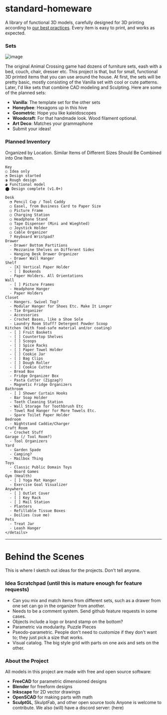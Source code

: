 # standard-homeware
A library of functional 3D models, carefully designed for 3D printing according to [our best practices](styleguide.md). Every item is easy to print, and works as expected.

### Sets
![image](https://github.com/nathangineer/standard-homeware/assets/26797863/1f46f934-0c8f-45b6-9945-6aa1b74b5051)

The original Animal Crossing game had dozens of furniture sets, eash with a bed, couch, chair, dresser etc. This project is that, but for small, functional 3D printed items that you can use around the house. At first, the sets will be pretty basic, mostly consisting of the Vanilla set with cool or cute patterns. Later, I'd like sets that combine CAD modeling and Sculpting. Here are some of the planned sets:
- **Vanilla**: The template set for the other sets
- **Honeybee**: Hexagons up in this hive
- **Geometric**: Hope you like kaleidoscopes
- **Woodcraft**: For that handmade look. Wood filament optional.
- **Art Deco**: Matches your grammaphone
- Submit your ideas!

### Planned Inventory
Organized by Location. Similar Items of Different Sizes Should Be Combined into One Item. 
```
Key  
○ Idea only
◔ Design started
◑ Rough design
◕ Functional model
⬤ Design complete (v1.0+)   

Desk  
  ◔ Pencil Cup / Tool Caddy
  ○ Easel, from Business Card to Paper Size
  ○ Picture Frame
  ○ Charging Station
  ○ Headphone Stand
  ○ Tape Dispenser (Mini and Wieghted)
  ○ Joystick Holder
  ○ Cable Organizer
  ? Keyboard Wristpad?
Drawer
  - Drawer Bottom Partitions
  - Mezzanine Shelves on Different Sides
  - Hanging Desk Drawer Organizer
  - Drawer Wall Hanger
Shelf
  - [X] Vertical Paper Holder
  - [ ] Bookends
  - Paper Holders. All Orientations
Wall
  - [ ] Picture Frames
  - Headphone Hanger
  - Paper Holders
Closet
  - Hangers. Swivel Top?
  - Modular Hanger for Shoes Etc. Make It Longer
  - Tie Organizer
  - Accessories
  - Crochet Bases, like a Shoe Sole
  - Laundry Room Stuff? Detergent Powder Scoop
Kitchen (With food-safe material and/or coating)
  - [ ] Fruit Baskets
  - [ ] Countertop Shelves
  - [ ] Scoops
  - [ ] Spice Racks
  - [ ] Paper Towel Holder
  - [ ] Cookie Jar
  - [ ] Bag Clips
  - [ ] Dough Roller
  - [ ] Cookie Cutter
  - Bread Box
  - Fridge Organizer Box
  - Pasta Cutter (Zigzag?)
  - Magnetic Fridge Organizers
Bathroom
  - [ ] Shower Curtain Hooks
  - Bar Soap Holder
  - Teeth Cleaning Station
  - Wall Storage for Toothbrush Etc
  - Towel Rod Hanger for More Towels Etc.
  - Spare Toilet Paper Holder
Bedroom
  - Nightstand Caddie/Charger
Craft Room
  - Crochet Stuff
Garage (/ Tool Room?)
  - Tool Organizers
Yard
  - Garden Spade
  - Camping?
  - Mailbox Thing
Toys
  - Classic Public Domain Toys
  - Board Games
Gym (Health)
  - [ ] Yoga Mat Hanger
  - Exercise Goal Visualizer
Anywhere
  - [ ] Outlet Cover
  - [ ] Key Rack
  - [ ] Mail Station
  - Planters
  - Refillable Tissue Boxes
  - Doilies (sue me)
Pets
  - Treat Jar
  - Leash Hanger
</details>
```


---

# Behind the Scenes
This is where I sketch out ideas for the projects. Don't tell anyone.

### Idea Scratchpad (until this is mature enough for feature requests)
- Can you mix and match items from different sets, such as a drawer from one set can go in the organizer from another.
- Needs to be a comment system. Send github feature requests in some cases.
- Objects include a logo or brand stamp on the bottom?
- Parametric via modularity. Puzzle Pieces
- Pseodo-parametric. People don't need to customize if they don't want to; they just pick a size that works.
- Visual catalog. The big style grid with parts on one axis and sets on the other.

### About the Project
All models in this project are made with free and open source software:
- **FreeCAD** for parametric dimensioned designs
- **Blender** for freeform designs
- **Inkscape** for 2D vector drawings
- **OpenSCAD** for making parts with math
- **SculptGL**, SkulptFab, and other open source tools
Anyone is welcome to contribute. We also (will) have a discord server: (here)
